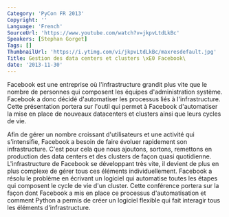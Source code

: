 ```yaml
---
Category: 'PyCon FR 2013'
Copyright: ''
Language: 'French'
SourceUrl: 'https://www.youtube.com/watch?v=jkpvLtdLkBc'
Speakers: [Stephan Gorget]
Tags: []
ThumbnailUrl: 'https://i.ytimg.com/vi/jkpvLtdLkBc/maxresdefault.jpg'
Title: Gestion des data centers et clusters \xE0 Facebook\
date: '2013-11-30'
---
```

Facebook est une entreprise où l'infrastructure grandit plus vite que le nombre de personnes qui composent les équipes d'administration système. Facebook a donc décidé d'automatiser les processus liés à l'infrastructure. Cette présentation portera sur l'outil qui permet à Facebook d'automatiser la mise en place de nouveaux datacenters et clusters ainsi que leurs cycles de vie.

Afin de gérer un nombre croissant d'utilisateurs et une activité qui s'intensifie, Facebook a besoin de faire évoluer rapidement son infrastructure. C'est pour cela que nous ajoutons, sortons, remettons en production des data centers et des clusters de façon quasi quotidienne. L'infrastructure de Facebook se développant très vite, il devient de plus en plus complexe de gérer tous ces éléments individuellement. Facebook a résolu le problème en écrivant un logiciel qui automatise toutes les étapes qui composent le cycle de vie d'un cluster. Cette conférence portera sur la façon dont Facebook a mis en place ce processus d'automatisation et comment Python a permis de créer un logiciel flexible qui fait interagir tous les éléments d'infrastructure.